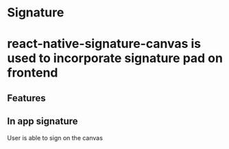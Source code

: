 # Signature 

# react-native-signature-canvas is used to incorporate signature pad on frontend
 

## Features

## In app signature
User is able to sign on the canvas

